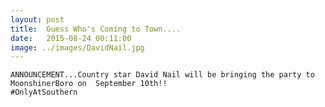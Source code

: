 ```yaml
---
layout: post
title:  Guess Who's Coming to Town....
date:   2015-08-24 00:11:00
image: ../images/DavidNail.jpg
---
```


	ANNOUNCEMENT...Country star David Nail will be bringing the party to MoonshinerBoro on  September 10th!! 
	#OnlyAtSouthern 